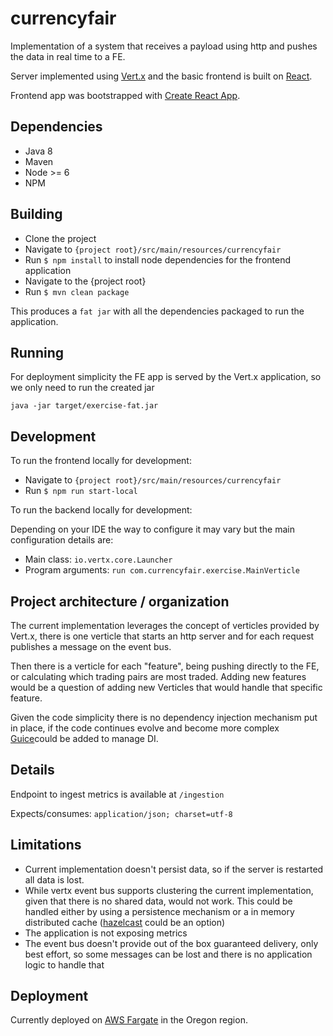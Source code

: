 # currencyfair

Implementation of a system that receives a payload using http and pushes the data in real time to a FE.

Server implemented using [Vert.x](https://vertx.io) and the basic frontend is built on [React](https://reactjs.org).

Frontend app was bootstrapped with  [Create React App](https://github.com/facebook/create-react-app).

## Dependencies

 * Java 8
 * Maven
 * Node >= 6
 * NPM

 
## Building

 - Clone the project
 - Navigate to `{project root}/src/main/resources/currencyfair`
 - Run `$ npm install` to install node dependencies for the frontend application
 - Navigate to the {project root}
 - Run `$ mvn clean package`
 
 This produces a `fat jar` with all the dependencies packaged to run the application.
 
## Running

For deployment simplicity the FE app is served by the Vert.x application, so we only need to run the created jar

`java -jar target/exercise-fat.jar`

## Development

To run the frontend locally for development: 

 - Navigate to `{project root}/src/main/resources/currencyfair`
 - Run `$ npm run start-local`
 
To run the backend locally for development:
 
Depending on your IDE the way to configure it may vary but the main configuration details are:

 - Main class: `io.vertx.core.Launcher`
 - Program arguments: `run com.currencyfair.exercise.MainVerticle`

## Project architecture / organization

The current implementation leverages the concept of verticles provided by Vert.x, there is one verticle that starts an http server and for each request publishes
a message on the event bus.

Then there is a verticle for each "feature", being pushing directly to the FE, or calculating which trading pairs are most traded. Adding new features would be a question
of adding new Verticles that would handle that specific feature.

Given the code simplicity there is no dependency injection mechanism put in place, if the code continues evolve and become more complex [Guice](https://github.com/google/guice)could be added to manage DI.

## Details

Endpoint to ingest metrics is available at
`/ingestion`

Expects/consumes: `application/json; charset=utf-8`


## Limitations

 - Current implementation doesn't persist data, so if the server is restarted all data is lost.
 - While vertx event bus supports clustering the current implementation, given that there is no shared data, would not work. This could be handled either by using a persistence 
 mechanism or a in memory distributed cache ([hazelcast](https://hazelcast.org) could be an option)
 - The application is not exposing metrics
 - The event bus doesn't provide out of the box guaranteed delivery, only best effort, so some messages can be lost and there is no application logic to handle that
 
## Deployment

Currently deployed on [AWS Fargate](https://aws.amazon.com/fargate/) in the Oregon region. 
